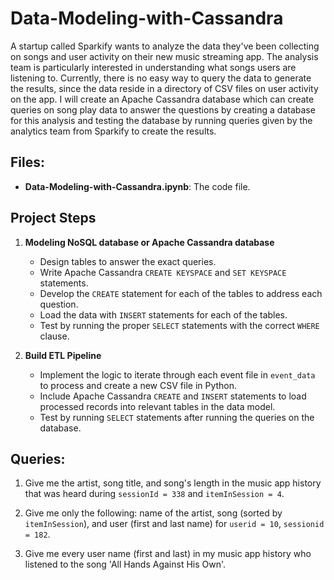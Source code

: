 # Data-Modeling-with-Cassandra

A startup called Sparkify wants to analyze the data they've been collecting on songs and user activity on their new music streaming app. The analysis team is particularly interested in understanding what songs users are listening to. Currently, there is no easy way to query the data to generate the results, since the data reside in a directory of CSV files on user activity on the app. I will create an Apache Cassandra database which can create queries on song play data to answer the questions by creating a database for this analysis and testing the database by running queries given by the analytics team from Sparkify to create the results.

## Files:

- **Data-Modeling-with-Cassandra.ipynb**: The code file.

## Project Steps

1. **Modeling NoSQL database or Apache Cassandra database**
   - Design tables to answer the exact queries.
   - Write Apache Cassandra `CREATE KEYSPACE` and `SET KEYSPACE` statements.
   - Develop the `CREATE` statement for each of the tables to address each question.
   - Load the data with `INSERT` statements for each of the tables.
   - Test by running the proper `SELECT` statements with the correct `WHERE` clause.

2. **Build ETL Pipeline**
   - Implement the logic to iterate through each event file in `event_data` to process and create a new CSV file in Python.
   - Include Apache Cassandra `CREATE` and `INSERT` statements to load processed records into relevant tables in the data model.
   - Test by running `SELECT` statements after running the queries on the database.

## Queries:

1. Give me the artist, song title, and song's length in the music app history that was heard during `sessionId = 338` and `itemInSession = 4`.

2. Give me only the following: name of the artist, song (sorted by `itemInSession`), and user (first and last name) for `userid = 10`, `sessionid = 182`.

3. Give me every user name (first and last) in my music app history who listened to the song 'All Hands Against His Own'.
